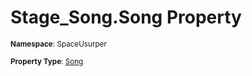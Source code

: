# Stage_Song.Song Property

<small>**Namespace**: SpaceUsurper</small>

<small>**Property Type**: [Song](../Song.md)</small>

